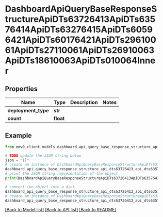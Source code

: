 # DashboardApiQueryBaseResponseStructureApiDTs63726413ApiDTs63576414ApiDTs63276415ApiDTs60596421ApiDTs60176421ApiDTs29610061ApiDTs27110061ApiDTs26910063ApiDTs18610063ApiDTs010064Inner


## Properties

Name | Type | Description | Notes
------------ | ------------- | ------------- | -------------
**deployment_type** | **str** |  | 
**count** | **float** |  | 

## Example

```python
from env0_client.models.dashboard_api_query_base_response_structure_api_dts63726413_api_dts63576414_api_dts63276415_api_dts60596421_api_dts60176421_api_dts29610061_api_dts27110061_api_dts26910063_api_dts18610063_api_dts010064_inner import DashboardApiQueryBaseResponseStructureApiDTs63726413ApiDTs63576414ApiDTs63276415ApiDTs60596421ApiDTs60176421ApiDTs29610061ApiDTs27110061ApiDTs26910063ApiDTs18610063ApiDTs010064Inner

# TODO update the JSON string below
json = "{}"
# create an instance of DashboardApiQueryBaseResponseStructureApiDTs63726413ApiDTs63576414ApiDTs63276415ApiDTs60596421ApiDTs60176421ApiDTs29610061ApiDTs27110061ApiDTs26910063ApiDTs18610063ApiDTs010064Inner from a JSON string
dashboard_api_query_base_response_structure_api_dts63726413_api_dts63576414_api_dts63276415_api_dts60596421_api_dts60176421_api_dts29610061_api_dts27110061_api_dts26910063_api_dts18610063_api_dts010064_inner_instance = DashboardApiQueryBaseResponseStructureApiDTs63726413ApiDTs63576414ApiDTs63276415ApiDTs60596421ApiDTs60176421ApiDTs29610061ApiDTs27110061ApiDTs26910063ApiDTs18610063ApiDTs010064Inner.from_json(json)
# print the JSON string representation of the object
print(DashboardApiQueryBaseResponseStructureApiDTs63726413ApiDTs63576414ApiDTs63276415ApiDTs60596421ApiDTs60176421ApiDTs29610061ApiDTs27110061ApiDTs26910063ApiDTs18610063ApiDTs010064Inner.to_json())

# convert the object into a dict
dashboard_api_query_base_response_structure_api_dts63726413_api_dts63576414_api_dts63276415_api_dts60596421_api_dts60176421_api_dts29610061_api_dts27110061_api_dts26910063_api_dts18610063_api_dts010064_inner_dict = dashboard_api_query_base_response_structure_api_dts63726413_api_dts63576414_api_dts63276415_api_dts60596421_api_dts60176421_api_dts29610061_api_dts27110061_api_dts26910063_api_dts18610063_api_dts010064_inner_instance.to_dict()
# create an instance of DashboardApiQueryBaseResponseStructureApiDTs63726413ApiDTs63576414ApiDTs63276415ApiDTs60596421ApiDTs60176421ApiDTs29610061ApiDTs27110061ApiDTs26910063ApiDTs18610063ApiDTs010064Inner from a dict
dashboard_api_query_base_response_structure_api_dts63726413_api_dts63576414_api_dts63276415_api_dts60596421_api_dts60176421_api_dts29610061_api_dts27110061_api_dts26910063_api_dts18610063_api_dts010064_inner_from_dict = DashboardApiQueryBaseResponseStructureApiDTs63726413ApiDTs63576414ApiDTs63276415ApiDTs60596421ApiDTs60176421ApiDTs29610061ApiDTs27110061ApiDTs26910063ApiDTs18610063ApiDTs010064Inner.from_dict(dashboard_api_query_base_response_structure_api_dts63726413_api_dts63576414_api_dts63276415_api_dts60596421_api_dts60176421_api_dts29610061_api_dts27110061_api_dts26910063_api_dts18610063_api_dts010064_inner_dict)
```
[[Back to Model list]](../README.md#documentation-for-models) [[Back to API list]](../README.md#documentation-for-api-endpoints) [[Back to README]](../README.md)


